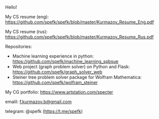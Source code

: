 Hello!

My CS resume (eng): https://github.com/spefk/spefk/blob/master/Kurmazov_Resume_Eng.pdf

My CS resume (rus): https://github.com/spefk/spefk/blob/master/Kurmazov_Resume_Rus.pdf

Repositories:
- Machine learning experience in python: https://github.com/spefk/machine_learning_spbsue
- Web project (graph problem solver) on Python and Flask: https://github.com/spefk/graph_solver_web
- Steiner tree problem solver package for Wolfram Mathematica: https://github.com/spefk/wolfram_steiner


My CG portfolio: https://www.artstation.com/specter

emalil: f.kurmazov.b@gmail.com

telegram: @spefk (https://t.me/spefk)

